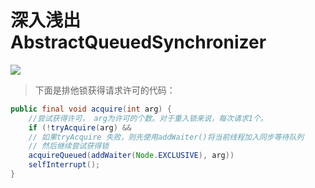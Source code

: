 # 深入浅出AbstractQueuedSynchronizer
![](https://mmbiz.qpic.cn/mmbiz_jpg/uChmeeX1Fpx7JSVwOERcCuTUA4ZfuvczmND0icvG6FhriaLYKfWiaQ2jyzBO0r1f953zPKcT4xZEialc3rtzNaHwicQ/640?wx_fmt=jpeg&tp=webp&wxfrom=5&wx_lazy=1&wx_co=1) 
> 下面是排他锁获得请求许可的代码：
```java
public final void acquire(int arg) {
    //尝试获得许可， arg为许可的个数。对于重入锁来说，每次请求1个。
    if (!tryAcquire(arg) &&
    // 如果tryAcquire 失败，则先使用addWaiter()将当前线程加入同步等待队列
    // 然后继续尝试获得锁
    acquireQueued(addWaiter(Node.EXCLUSIVE), arg))
    selfInterrupt();
}
```
